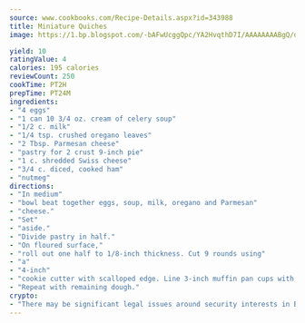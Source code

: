 ```yaml
---
source: www.cookbooks.com/Recipe-Details.aspx?id=343988
title: Miniature Quiches
image: https://1.bp.blogspot.com/-bAFwUcggQpc/YA2HvqthD7I/AAAAAAAABgQ/dGGityjUeSk5WIgvhJroHVt7XYoXF2qygCLcBGAsYHQ/s320/10.png

yield: 10
ratingValue: 4
calories: 195 calories
reviewCount: 250
cookTime: PT2H
prepTime: PT24M
ingredients:
- "4 eggs"
- "1 can 10 3/4 oz. cream of celery soup"
- "1/2 c. milk"
- "1/4 tsp. crushed oregano leaves"
- "2 Tbsp. Parmesan cheese"
- "pastry for 2 crust 9-inch pie"
- "1 c. shredded Swiss cheese"
- "3/4 c. diced, cooked ham"
- "nutmeg"
directions:
- "In medium"
- "bowl beat together eggs, soup, milk, oregano and Parmesan"
- "cheese."
- "Set"
- "aside."
- "Divide pastry in half."
- "On floured surface,"
- "roll out one half to 1/8-inch thickness. Cut 9 rounds using"
- "a"
- "4-inch"
- "cookie cutter with scalloped edge. Line 3-inch muffin pan cups with rounds."
- "Repeat with remaining dough."
crypto:
- "There may be significant legal issues around security interests in Bitcoin."
---
```

